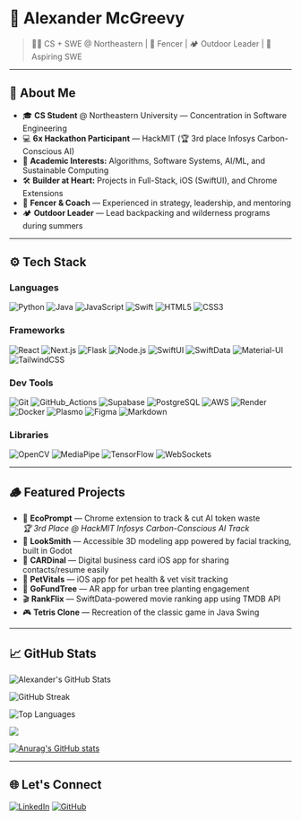 # 🌲 Alexander McGreevy  

> 🧑‍💻 CS + SWE @ Northeastern | 🤺 Fencer | 🏕️ Outdoor Leader | 🚀 Aspiring SWE  

---

## 🚀 About Me  

- 🎓 **CS Student** @ Northeastern University — Concentration in Software Engineering  
- 💻 **6x Hackathon Participant** — HackMIT (🏆 3rd place Infosys Carbon-Conscious AI)
- 🧠 **Academic Interests:** Algorithms, Software Systems, AI/ML, and Sustainable Computing  
- 🛠️ **Builder at Heart:** Projects in Full-Stack, iOS (SwiftUI), and Chrome Extensions  
- 🤺 **Fencer & Coach** — Experienced in strategy, leadership, and mentoring  
- 🏕️ **Outdoor Leader** — Lead backpacking and wilderness programs during summers  

---

## ⚙️ Tech Stack

### Languages  
![Python](https://img.shields.io/badge/Python-3776AB?style=for-the-badge&logo=python&logoColor=white)
![Java](https://img.shields.io/badge/Java-ED8B00?style=for-the-badge&logo=openjdk&logoColor=white)
![JavaScript](https://img.shields.io/badge/JavaScript-F7DF1E?style=for-the-badge&logo=javascript&logoColor=black)
![Swift](https://img.shields.io/badge/Swift-FA7343?style=for-the-badge&logo=swift&logoColor=white)
![HTML5](https://img.shields.io/badge/HTML5-E34F26?style=for-the-badge&logo=html5&logoColor=white)
![CSS3](https://img.shields.io/badge/CSS3-1572B6?style=for-the-badge&logo=css3&logoColor=white)

### Frameworks  
![React](https://img.shields.io/badge/React-61DAFB?style=for-the-badge&logo=react&logoColor=black)
![Next.js](https://img.shields.io/badge/Next.js-000000?style=for-the-badge&logo=nextdotjs&logoColor=white)
![Flask](https://img.shields.io/badge/Flask-000000?style=for-the-badge&logo=flask&logoColor=white)
![Node.js](https://img.shields.io/badge/Node.js-339933?style=for-the-badge&logo=node.js&logoColor=white)
![SwiftUI](https://img.shields.io/badge/SwiftUI-0D96F6?style=for-the-badge&logo=swift&logoColor=white)
![SwiftData](https://img.shields.io/badge/SwiftData-FF8C00?style=for-the-badge&logo=swift&logoColor=white)
![Material-UI](https://img.shields.io/badge/Material--UI-007FFF?style=for-the-badge&logo=mui&logoColor=white)
![TailwindCSS](https://img.shields.io/badge/Tailwind_CSS-38B2AC?style=for-the-badge&logo=tailwind-css&logoColor=white)

### Dev Tools  
![Git](https://img.shields.io/badge/Git-F05032?style=for-the-badge&logo=git&logoColor=white)
![GitHub_Actions](https://img.shields.io/badge/GitHub_Actions-2088FF?style=for-the-badge&logo=githubactions&logoColor=white)
![Supabase](https://img.shields.io/badge/Supabase-3ECF8E?style=for-the-badge&logo=supabase&logoColor=white)
![PostgreSQL](https://img.shields.io/badge/PostgreSQL-4169E1?style=for-the-badge&logo=postgresql&logoColor=white)
![AWS](https://img.shields.io/badge/AWS-232F3E?style=for-the-badge&logo=amazon-aws&logoColor=white)
![Render](https://img.shields.io/badge/Render-46E3B7?style=for-the-badge&logo=render&logoColor=white)
![Docker](https://img.shields.io/badge/Docker-2496ED?style=for-the-badge&logo=docker&logoColor=white)
![Plasmo](https://img.shields.io/badge/Plasmo-FF6B6B?style=for-the-badge&logo=googlechrome&logoColor=white)
![Figma](https://img.shields.io/badge/Figma-F24E1E?style=for-the-badge&logo=figma&logoColor=white)
![Markdown](https://img.shields.io/badge/Markdown-000000?style=for-the-badge&logo=markdown&logoColor=white)

### Libraries  
![OpenCV](https://img.shields.io/badge/OpenCV-5C3EE8?style=for-the-badge&logo=opencv&logoColor=white)
![MediaPipe](https://img.shields.io/badge/MediaPipe-2196F3?style=for-the-badge&logo=google&logoColor=white)
![TensorFlow](https://img.shields.io/badge/TensorFlow-FF6F00?style=for-the-badge&logo=tensorflow&logoColor=white)
![WebSockets](https://img.shields.io/badge/WebSockets-4EAA25?style=for-the-badge&logo=websocket&logoColor=white)


---

## 🪵 Featured Projects  

- 🌱 **EcoPrompt** — Chrome extension to track & cut AI token waste  
  *🏆 3rd Place @ HackMIT Infosys Carbon-Conscious AI Track*
- 🧠 **LookSmith** — Accessible 3D modeling app powered by facial tracking, built in Godot
- 💼 **CARDinal** — Digital business card iOS app for sharing contacts/resume easily 
- 🐾 **PetVitals** — iOS app for pet health & vet visit tracking  
- 🌳 **GoFundTree** — AR app for urban tree planting engagement  
- 🎬 **RankFlix** — SwiftData-powered movie ranking app using TMDB API  
- 🎮 **Tetris Clone** — Recreation of the classic game in Java Swing

---

## 📈 GitHub Stats  

![Alexander's GitHub Stats](https://github-readme-stats.vercel.app/api?username=AlexanderMcGreevy&show_icons=true&theme=default&hide_title=true)

![GitHub Streak](https://streak-stats.demolab.com?user=AlexanderMcGreevy&theme=default)

![Top Languages](https://github-readme-stats.vercel.app/api/top-langs/?username=AlexanderMcGreevy&layout=compact)

![](https://komarev.com/ghpvc/?username=your-github-username)

[![Anurag's GitHub stats](https://github-readme-stats.vercel.app/api?username=anuraghazra)](https://github.com/anuraghazra/github-readme-stats)

---

## 🌐 Let's Connect  

[![LinkedIn](https://img.shields.io/badge/LinkedIn-0A66C2?style=for-the-badge&logo=linkedin&logoColor=white)](https://www.linkedin.com/in/alexander-mcgreevy/)
[![GitHub](https://img.shields.io/badge/GitHub-181717?style=for-the-badge&logo=github&logoColor=white)](https://github.com/AlexanderMcGreevy)
